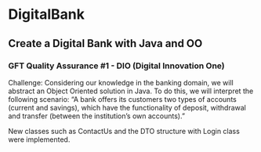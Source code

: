 # DigitalBank
## Create a Digital Bank with Java and OO

### GFT Quality Assurance #1 - DIO (Digital Innovation One)

Challenge: Considering our knowledge in the banking domain, we will abstract an Object Oriented solution in Java. 
To do this, we will interpret the following scenario: “A bank offers its customers two types of accounts (current and savings),
which have the functionality of deposit, withdrawal and transfer (between the institution’s own accounts).”

New classes such as ContactUs and the DTO structure with Login class were implemented.
